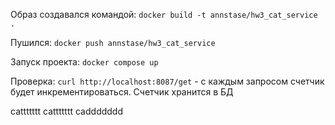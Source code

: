 Образ создавался командой:
```docker build -t annstase/hw3_cat_service .```

Пушился:
```docker push annstase/hw3_cat_service```

Запуск проекта:
```docker compose up```

Проверка:
```curl http://localhost:8087/get``` - с каждым запросом счетчик будет инкрементироваться. Счетчик хранится в БД

cattttttt
cattttttt
caddddddd
